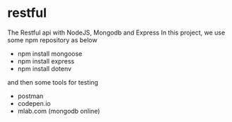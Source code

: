 # restful
The Restful api with NodeJS, Mongodb and Express
In this project, we use some npm repository as below 
- npm install mongoose 
- npm install express
- npm install dotenv 

and then some tools for testing 
- postman
- codepen.io 
- mlab.com (mongodb online)
